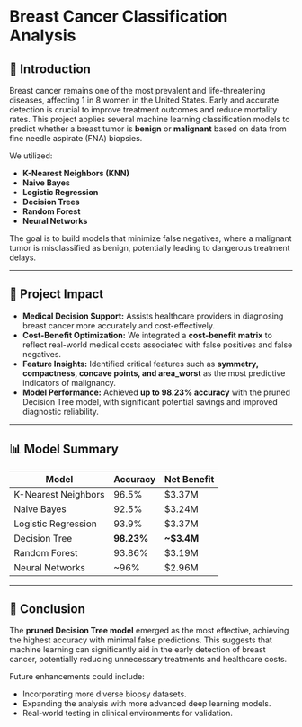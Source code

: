 # Breast Cancer Classification Analysis

## 📌 Introduction
Breast cancer remains one of the most prevalent and life-threatening diseases, affecting 1 in 8 women in the United States. Early and accurate detection is crucial to improve treatment outcomes and reduce mortality rates. This project applies several machine learning classification models to predict whether a breast tumor is **benign** or **malignant** based on data from fine needle aspirate (FNA) biopsies.

We utilized:
- **K-Nearest Neighbors (KNN)**
- **Naive Bayes**
- **Logistic Regression**
- **Decision Trees**
- **Random Forest**
- **Neural Networks**

The goal is to build models that minimize false negatives, where a malignant tumor is misclassified as benign, potentially leading to dangerous treatment delays.

---

## 🚀 Project Impact
- **Medical Decision Support:** Assists healthcare providers in diagnosing breast cancer more accurately and cost-effectively.
- **Cost-Benefit Optimization:** We integrated a **cost-benefit matrix** to reflect real-world medical costs associated with false positives and false negatives.
- **Feature Insights:** Identified critical features such as **symmetry, compactness, concave points, and area_worst** as the most predictive indicators of malignancy.
- **Model Performance:** Achieved **up to 98.23% accuracy** with the pruned Decision Tree model, with significant potential savings and improved diagnostic reliability.

---

## 📊 Model Summary
| Model               | Accuracy | Net Benefit |
|---------------------|----------|-------------|
| K-Nearest Neighbors | 96.5%     | $3.37M      |
| Naive Bayes         | 92.5%     | $3.24M      |
| Logistic Regression | 93.9%     | $3.37M      |
| Decision Tree       | **98.23%**| **~$3.4M**  |
| Random Forest       | 93.86%    | $3.19M      |
| Neural Networks     | ~96%      | $2.96M      |

---

## 🧩 Conclusion
The **pruned Decision Tree model** emerged as the most effective, achieving the highest accuracy with minimal false predictions. This suggests that machine learning can significantly aid in the early detection of breast cancer, potentially reducing unnecessary treatments and healthcare costs.

Future enhancements could include:
- Incorporating more diverse biopsy datasets.
- Expanding the analysis with more advanced deep learning models.
- Real-world testing in clinical environments for validation.
